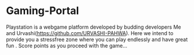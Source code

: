 # Gaming-Portal
Playstation is a webgame platform developed by budding developers Me and Urvashi(https://github.com/URVASHI-PAHWA).
Here we intend to provide you a stressfree zone where you can play endlessly and have great fun .
Score points as you proceed with the game...
